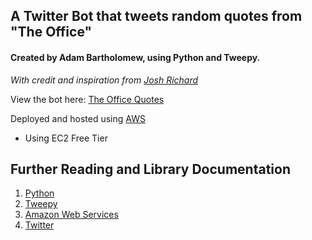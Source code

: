 ## A Twitter Bot that tweets random quotes from "The Office"
#### Created by Adam Bartholomew, using Python and Tweepy.
_With credit and inspiration from [Josh Richard](https://github.com/joshuarichard)_

View the bot here: [The Office Quotes](https://twitter.com/Office_Bot)

Deployed and hosted using [AWS](https://aws.amazon.com/)
* Using EC2 Free Tier


Further Reading and Library Documentation
------------------------------------------
1. [Python](https://www.python.org/)
2. [Tweepy](http://www.tweepy.org/)
3. [Amazon Web Services](https://aws.amazon.com/)
4. [Twitter](https://www.twitter.com)